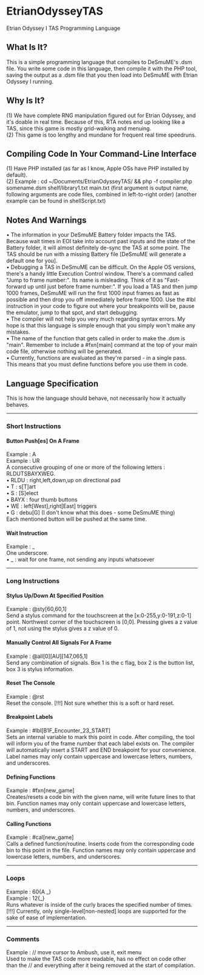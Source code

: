 # EtrianOdysseyTAS  
Etrian Odyssey I TAS Programming Language  
  
## What Is It?  
This is a simple programming language that compiles to DeSmuME's .dsm file. You write some code in this language, then compile it with the PHP tool, saving the output as a .dsm file that you then load into DeSmuME with Etrian Odyssey I running.  
  
## Why Is It?  
(1) We have complete RNG manipulation figured out for Etrian Odyssey, and it's doable in real time. Because of this, RTA notes end up looking like a TAS, since this game is mostly grid-walking and menuing.  
(2) This game is too lengthy and mundane for frequent real time speedruns.  

## Compiling Code In Your Command-Line Interface  
(1) Have PHP installed (as far as I know, Apple OSs have PHP installed by default).  
(2) Example : cd ~/Documents/EtrianOdysseyTAS/ && php -f compiler.php somename.dsm shelf/library1.txt main.txt (first argument is output name, following arguments are code files, combined in left-to-right order) (another example can be found in shellScript.txt)  
  
## Notes And Warnings  
• The information in your DeSmuME Battery folder impacts the TAS. Because wait times in EOI take into account past inputs and the state of the Battery folder, it will almost definitely de-sync the TAS at some point. The TAS should be run with a missing Battery file [DeSmuME will generate a default one for you].  
• Debugging a TAS in DeSmuME can be difficult. On the Apple OS versions, there's a handy little Execution Control window. There's a command called "Jump to frame number:". Its name is misleading. Think of it as "Fast-forward up until just before frame number:". If you load a TAS and then jump 1000 frames, DeSmuME will run the first 1000 input frames as fast as possible and then drop you off immediately before frame 1000. Use the #lbl instruction in your code to figure out where your breakpoints will be, pause the emulator, jump to that spot, and start debugging.  
• The compiler will not help you very much regarding syntax errors. My hope is that this language is simple enough that you simply won't make any mistakes.  
• The name of the function that gets called in order to make the .dsm is "main". Remember to include a #fxn[main] command at the top of your main code file, otherwise nothing will be generated.  
• Currently, functions are evaluated as they're parsed - in a single pass. This means that you must define functions before you use them in code.  
  
## Language Specification  
This is how the language should behave, not necessarily how it actually behaves.  
  
---  
  
### Short Instructions  
  
#### Button Push[es] On A Frame  
Example : A  
Example : UR  
A consecutive grouping of one or more of the following letters : RLDUTSBAYXWEG.  
• RLDU : right,left,down,up on directional pad  
• T    : s[T]art  
• S    : [S]elect  
• BAYX : four thumb buttons  
• WE   : left[West],right[East] triggers  
• G    : debu[G] (I don't know what this does - some DeSmuME thing)  
Each mentioned button will be pushed at the same time.  
  
#### Wait Instruction  
Example : \_  
One underscore.  
• \_ : wait for one frame, not sending any inputs whatsoever  
  
---  
  
### Long Instructions  
  
#### Stylus Up/Down At Specified Position  
Example : @sty[60,60,1]  
Send a stylus command for the touchscreen at the [x:0-255,y:0-191,z:0-1] point. Northwest corner of the touchscreen is [0,0]. Pressing gives a z value of 1, not using the stylus gives a z value of 0.  
  
#### Manually Control All Signals For A Frame  
Example : @all[0][AU][147,065,1]  
Send any combination of signals. Box 1 is the c flag, box 2 is the button list, box 3 is stylus information.  
  
#### Reset The Console  
Example : @rst  
Reset the console. [!!!] Not sure whether this is a soft or hard reset.  
  
#### Breakpoint Labels  
Example : #lbl[B1F_Encounter_23_START]  
Sets an internal variable to mark this point in code. After compiling, the tool will inform you of the frame number that each label exists on. The compiler will automatically insert a START and END breakpoint for your convenience. Label names may only contain uppercase and lowercase letters, numbers, and underscores.  
  
#### Defining Functions  
Example : #fxn[new_game]  
Creates/resets a code bin with the given name, will write future lines to that bin. Function names may only contain uppercase and lowercase letters, numbers, and underscores.  
  
#### Calling Functions  
Example : #cal[new_game]  
Calls a defined function/routine. Inserts code from the corresponding code bin to this point in the file. Function names may only contain uppercase and lowercase letters, numbers, and underscores.  
  
---  
  
### Loops  
Example : 60{A \_}  
Example : 12{\_}  
Runs whatever is inside of the curly braces the specified number of times. [!!!] Currently, only single-level[non-nested] loops are supported for the sake of ease of implementation.  
  
---  
  
### Comments  
Example : // move cursor to Ambush, use it, exit menu  
Used to make the TAS code more readable, has no effect on code other than the // and everything after it being removed at the start of compilation.  
  
